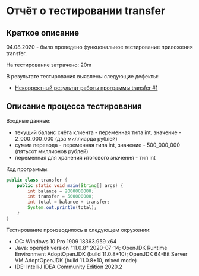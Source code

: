 # Отчёт о тестировании transfer

## Краткое описание

04.08.2020 - было проведено функцональное тестирование приложения transfer.

На тестирование затрачено: 20m

В результате тестирования выявлены следующие дефекты:
* [Некорректный результат работы программы transfer #1](https://github.com/just-vadim/java-2.1/issues/1)

## Описание процесса тестирования

Входные данные:
* текущий баланс счёта клиента - переменная типа int, значение - 2_000_000_000 (два миллиарда рублей)
* сумма перевода - переменная типа int, значение - 500_000_000 (пятьсот миллионов рублей)
* переменная для хранения итогового значения - тип int

Код программы:
```java
public class transfer {
    public static void main(String[] args) {
        int balance = 2000000000;
        int transfer = 500000000;
        int total = balance + transfer;
        System.out.println(total);
    }
}
```

Тестирование производилось в следующем окружении:
* ОС: Windows 10 Pro 1909 18363.959 x64
* Java: openjdk version "11.0.8" 2020-07-14;
OpenJDK Runtime Environment AdoptOpenJDK (build 11.0.8+10);
OpenJDK 64-Bit Server VM AdoptOpenJDK (build 11.0.8+10, mixed mode)
* IDE: IntelliJ IDEA Community Edition 2020.2
